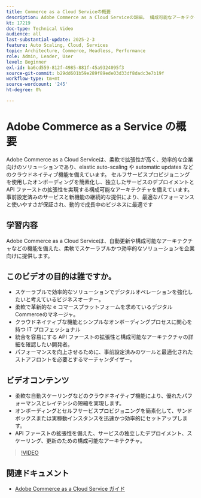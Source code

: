 ```yaml
---
title: Commerce as a Cloud Serviceの概要
description: Adobe Commerce as a Cloud Serviceの詳細。 構成可能なアーキテクチャを備えた、動的なデジタル操作のための柔軟で拡張性の高い効率的なソリューション。
kt: 17219
doc-type: Technical Video
audience: all
last-substantial-update: 2025-2-3
feature: Auto Scaling, Cloud, Services
topic: Architecture, Commerce, Headless, Performance
role: Admin, Leader, User
level: Beginner
exl-id: ba6cd559-812f-4985-881f-45a9324095f3
source-git-commit: b29dd601b59e289f89ede03d33df8dadc3e7b19f
workflow-type: tm+mt
source-wordcount: '245'
ht-degree: 0%

---
```


# Adobe Commerce as a Service の概要

Adobe Commerce as a Cloud Serviceは、柔軟で拡張性が高く、効率的な企業向けのソリューションであり、elastic auto-scaling や automatic updates などのクラウドネイティブ機能を備えています。 セルフサービスプロビジョニングを使用したオンボーディングを簡素化し、独立したサービスのデプロイメントと API ファーストの拡張性を実現する構成可能なアーキテクチャを備えています。 事前設定済みのサービスと新機能の継続的な提供により、最適なパフォーマンスと使いやすさが保証され、動的で成長中のビジネスに最適です

## 学習内容

Adobe Commerce as a Cloud Serviceは、自動更新や構成可能なアーキテクチャなどの機能を備えた、柔軟でスケーラブルかつ効率的なソリューションを企業向けに提供します。

## このビデオの目的は誰ですか。

* スケーラブルで効率的なソリューションでデジタルオペレーションを強化したいと考えているビジネスオーナー。
* 柔軟で革新的な e コマースプラットフォームを求めているデジタルCommerceのマネージャ。
* クラウドネイティブな機能とシンプルなオンボーディングプロセスに関心を持つ IT プロフェッショナル
* 統合を容易にする API ファーストの拡張性と構成可能なアーキテクチャの詳細を確認したい開発者。
* パフォーマンスを向上させるために、事前設定済みのツールと最適化されたストアフロントを必要とするマーチャンダイザー。

## ビデオコンテンツ

* 柔軟な自動スケーリングなどのクラウドネイティブ機能により、優れたパフォーマンスとレイテンシの短縮を実現します。
* オンボーディングとセルフサービスプロビジョニングを簡素化して、サンドボックスまたは実稼動インスタンスを迅速かつ効率的にセットアップします。
* API ファーストの拡張性を備えた、サービスの独立したデプロイメント、スケーリング、更新のための構成可能なアーキテクチャ。

>[!VIDEO](https://video.tv.adobe.com/v/3443312?learn=on&captions=jpn)

## 関連ドキュメント

* [Adobe Commerce as a Cloud Service ガイド ](https://experienceleague.adobe.com/ja/docs/commerce/cloud-service/overview)
